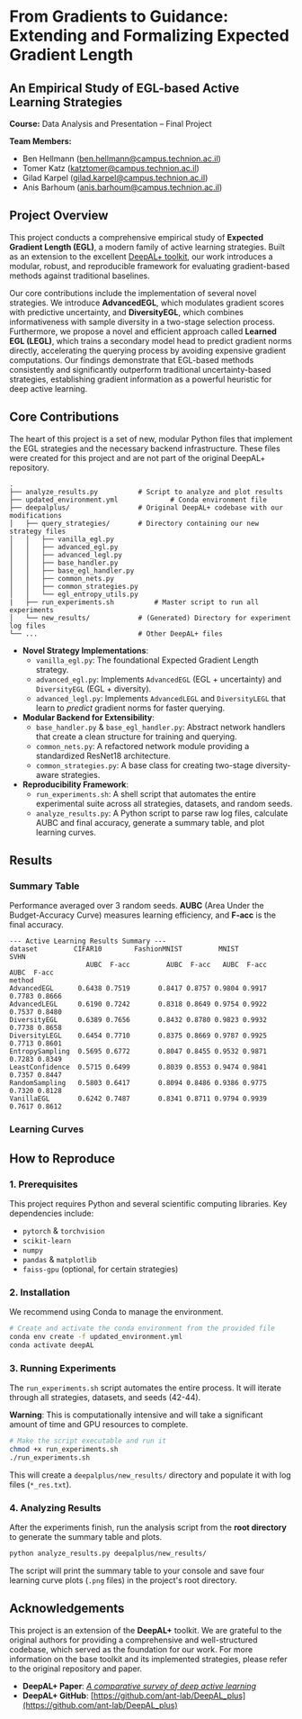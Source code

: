 # From Gradients to Guidance: Extending and Formalizing Expected Gradient Length
## An Empirical Study of EGL-based Active Learning Strategies

**Course:** Data Analysis and Presentation – Final Project

**Team Members:**
*   Ben Hellmann (ben.hellmann@campus.technion.ac.il)
*   Tomer Katz (katztomer@campus.technion.ac.il)
*   Gilad Karpel (gilad.karpel@campus.technion.ac.il)
*   Anis Barhoum (anis.barhoum@campus.technion.ac.il)

## Project Overview

This project conducts a comprehensive empirical study of **Expected Gradient Length (EGL)**, a modern family of active learning strategies. Built as an extension to the excellent [DeepAL+ toolkit](https://github.com/ant-lab/DeepAL_plus), our work introduces a modular, robust, and reproducible framework for evaluating gradient-based methods against traditional baselines.

Our core contributions include the implementation of several novel strategies. We introduce **AdvancedEGL**, which modulates gradient scores with predictive uncertainty, and **DiversityEGL**, which combines informativeness with sample diversity in a two-stage selection process. Furthermore, we propose a novel and efficient approach called **Learned EGL (LEGL)**, which trains a secondary model head to predict gradient norms directly, accelerating the querying process by avoiding expensive gradient computations. Our findings demonstrate that EGL-based methods consistently and significantly outperform traditional uncertainty-based strategies, establishing gradient information as a powerful heuristic for deep active learning.

## Core Contributions

The heart of this project is a set of new, modular Python files that implement the EGL strategies and the necessary backend infrastructure. These files were created for this project and are not part of the original DeepAL+ repository.

```
.
├── analyze_results.py          # Script to analyze and plot results
├── updated_environment.yml             # Conda environment file
├── deepalplus/                 # Original DeepAL+ codebase with our modifications
│   ├── query_strategies/       # Directory containing our new strategy files
│   │   ├── vanilla_egl.py
│   │   ├── advanced_egl.py
│   │   ├── advanced_legl.py
│   │   ├── base_handler.py
│   │   ├── base_egl_handler.py
│   │   ├── common_nets.py
│   │   ├── common_strategies.py
│   │   └── egl_entropy_utils.py
|   ├── run_experiments.sh          # Master script to run all experiments
│   └── new_results/            # (Generated) Directory for experiment log files
└── ...                         # Other DeepAL+ files
```

*   **Novel Strategy Implementations**:
    *   `vanilla_egl.py`: The foundational Expected Gradient Length strategy.
    *   `advanced_egl.py`: Implements `AdvancedEGL` (EGL + uncertainty) and `DiversityEGL` (EGL + diversity).
    *   `advanced_legl.py`: Implements `AdvancedLEGL` and `DiversityLEGL` that learn to *predict* gradient norms for faster querying.
*   **Modular Backend for Extensibility**:
    *   `base_handler.py` & `base_egl_handler.py`: Abstract network handlers that create a clean structure for training and querying.
    *   `common_nets.py`: A refactored network module providing a standardized ResNet18 architecture.
    *   `common_strategies.py`: A base class for creating two-stage diversity-aware strategies.
*   **Reproducibility Framework**:
    *   `run_experiments.sh`: A shell script that automates the entire experimental suite across all strategies, datasets, and random seeds.
    *   `analyze_results.py`: A Python script to parse raw log files, calculate AUBC and final accuracy, generate a summary table, and plot learning curves.

## Results

### Summary Table

Performance averaged over 3 random seeds. **AUBC** (Area Under the Budget-Accuracy Curve) measures learning efficiency, and **F-acc** is the final accuracy.

```
--- Active Learning Results Summary ---
dataset         CIFAR10        FashionMNIST         MNIST          SVHN
                   AUBC  F-acc         AUBC  F-acc   AUBC  F-acc   AUBC  F-acc
method
AdvancedEGL      0.6438 0.7519       0.8417 0.8757 0.9804 0.9917 0.7783 0.8666
AdvancedLEGL     0.6190 0.7242       0.8318 0.8649 0.9754 0.9922 0.7537 0.8480
DiversityEGL     0.6389 0.7656       0.8432 0.8780 0.9823 0.9932 0.7738 0.8658
DiversityLEGL    0.6454 0.7710       0.8375 0.8669 0.9787 0.9925 0.7713 0.8601
EntropySampling  0.5695 0.6772       0.8047 0.8455 0.9532 0.9871 0.7283 0.8349
LeastConfidence  0.5715 0.6499       0.8039 0.8553 0.9474 0.9841 0.7357 0.8447
RandomSampling   0.5803 0.6417       0.8094 0.8486 0.9386 0.9775 0.7320 0.8128
VanillaEGL       0.6242 0.7487       0.8341 0.8711 0.9794 0.9939 0.7617 0.8612
```

### Learning Curves






## How to Reproduce

### 1. Prerequisites
This project requires Python and several scientific computing libraries. Key dependencies include:
- `pytorch` & `torchvision`
- `scikit-learn`
- `numpy`
- `pandas` & `matplotlib`
- `faiss-gpu` (optional, for certain strategies)

### 2. Installation
We recommend using Conda to manage the environment.

```bash
# Create and activate the conda environment from the provided file
conda env create -f updated_environment.yml
conda activate deepAL
```

### 3. Running Experiments
The `run_experiments.sh` script automates the entire process. It will iterate through all strategies, datasets, and seeds (42-44).

**Warning**: This is computationally intensive and will take a significant amount of time and GPU resources to complete.

```bash
# Make the script executable and run it
chmod +x run_experiments.sh
./run_experiments.sh
```
This will create a `deepalplus/new_results/` directory and populate it with log files (`*_res.txt`).

### 4. Analyzing Results
After the experiments finish, run the analysis script from the **root directory** to generate the summary table and plots.

```bash
python analyze_results.py deepalplus/new_results/
```
The script will print the summary table to your console and save four learning curve plots (`.png` files) in the project's root directory.

## Acknowledgements
This project is an extension of the **DeepAL+** toolkit. We are grateful to the original authors for providing a comprehensive and well-structured codebase, which served as the foundation for our work. For more information on the base toolkit and its implemented strategies, please refer to the original repository and paper.

-   **DeepAL+ Paper**: [*A comparative survey of deep active learning*](https://arxiv.org/pdf/2203.13450.pdf)
-   **DeepAL+ GitHub**: [https://github.com/ant-lab/DeepAL_plus](https://github.com/ant-lab/DeepAL_plus)
